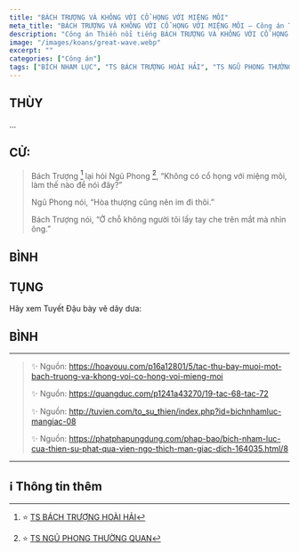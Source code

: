 ```yaml
---
title: "BÁCH TRƯỢNG VÀ KHÔNG VỚI CỔ HỌNG VỚI MIỆNG MÔI"
meta_title: "BÁCH TRƯỢNG VÀ KHÔNG VỚI CỔ HỌNG VỚI MIỆNG MÔI – Công án Tổ Sư Thiền (Thiền Tông)"   # nên thêm keyword chính
description: "Công án Thiền nổi tiếng BÁCH TRƯỢNG VÀ KHÔNG VỚI CỔ HỌNG VỚI MIỆNG MÔI, khai mở ý nghĩa sâu xa trong truyền thống Tổ Sư Thiền (Thiền Tông)"
image: "/images/koans/great-wave.webp"
excerpt: ""
categories: ["Công án"]
tags: ["BÍCH NHAM LỤC", "TS BÁCH TRƯỢNG HOÀI HẢI", "TS NGŨ PHONG THƯỜNG QUAN"]
---
```


## THÙY

... 

## CỬ:

> Bách Trượng [^1] lại hỏi Ngũ Phong [^2], “Không có cổ họng với miệng môi, làm thế nào để nói đây?” 
> 
> Ngũ Phong nói, “Hòa thượng cũng nên im đi thôi.” 
> 
> Bách Trượng nói, “Ở chỗ không người tôi lấy tay che trên mắt mà nhìn ông.”

## BÌNH



## TỤNG

Hãy xem Tuyết Đậu bày vẽ dây dưa:

> 

## BÌNH



<hr class="blog-rule" />

> ✨ Nguồn: https://hoavouu.com/p16a12801/5/tac-thu-bay-muoi-mot-bach-truong-va-khong-voi-co-hong-voi-mieng-moi
>
> ✨ Nguồn: https://quangduc.com/p1241a43270/19-tac-68-tac-72
>
> ✨ Nguồn: http://tuvien.com/to_su_thien/index.php?id=bichnhamluc-mangiac-08
>
> ✨ Nguồn: https://phatphapungdung.com/phap-bao/bich-nham-luc-cua-thien-su-phat-qua-vien-ngo-thich-man-giac-dich-164035.html/8

<hr class="blog-rule" />

## ℹ️ Thông tin thêm

[^1]: ⭐️ <a href="/masters/Baizhang-Huaihai" target="_blank">TS BÁCH TRƯỢNG HOÀI HẢI</a>

[^2]: ⭐️ <a href="https://pl.wikipedia.org/wiki/Wufeng_Changguan" target="_blank">TS NGŨ PHONG THƯỜNG QUAN</a>


